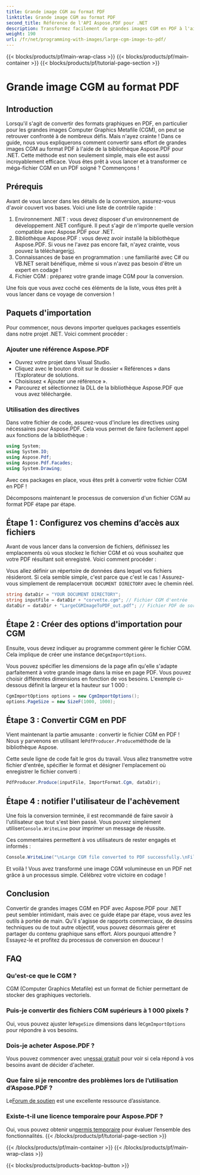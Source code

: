 ```yaml
---
title: Grande image CGM au format PDF
linktitle: Grande image CGM au format PDF
second_title: Référence de l'API Aspose.PDF pour .NET
description: Transformez facilement de grandes images CGM en PDF à l'aide d'Aspose.PDF pour .NET. Suivez ce guide simple pour un processus de conversion rapide et efficace.
weight: 190
url: /fr/net/programming-with-images/large-cgm-image-to-pdf/
---
```


{{< blocks/products/pf/main-wrap-class >}}
{{< blocks/products/pf/main-container >}}
{{< blocks/products/pf/tutorial-page-section >}}

# Grande image CGM au format PDF

## Introduction

Lorsqu'il s'agit de convertir des formats graphiques en PDF, en particulier pour les grandes images Computer Graphics Metafile (CGM), on peut se retrouver confronté à de nombreux défis. Mais n'ayez crainte ! Dans ce guide, nous vous expliquerons comment convertir sans effort de grandes images CGM au format PDF à l'aide de la bibliothèque Aspose.PDF pour .NET. Cette méthode est non seulement simple, mais elle est aussi incroyablement efficace. Vous êtes prêt à vous lancer et à transformer ce méga-fichier CGM en un PDF soigné ? Commençons !

## Prérequis

Avant de vous lancer dans les détails de la conversion, assurez-vous d'avoir couvert vos bases. Voici une liste de contrôle rapide :

1. Environnement .NET : vous devez disposer d'un environnement de développement .NET configuré. Il peut s'agir de n'importe quelle version compatible avec Aspose.PDF pour .NET.
2. Bibliothèque Aspose.PDF : vous devez avoir installé la bibliothèque Aspose.PDF. Si vous ne l'avez pas encore fait, n'ayez crainte, vous pouvez la télécharger[ici](https://releases.aspose.com/pdf/net/).
3. Connaissances de base en programmation : une familiarité avec C# ou VB.NET serait bénéfique, même si vous n'avez pas besoin d'être un expert en codage !
4. Fichier CGM : préparez votre grande image CGM pour la conversion.

Une fois que vous avez coché ces éléments de la liste, vous êtes prêt à vous lancer dans ce voyage de conversion !

## Paquets d'importation

Pour commencer, nous devons importer quelques packages essentiels dans notre projet .NET. Voici comment procéder :

### Ajouter une référence Aspose.PDF

- Ouvrez votre projet dans Visual Studio.
- Cliquez avec le bouton droit sur le dossier « Références » dans l’Explorateur de solutions.
- Choisissez « Ajouter une référence ».
- Parcourez et sélectionnez la DLL de la bibliothèque Aspose.PDF que vous avez téléchargée.

### Utilisation des directives

Dans votre fichier de code, assurez-vous d'inclure les directives using nécessaires pour Aspose.PDF. Cela vous permet de faire facilement appel aux fonctions de la bibliothèque :

```csharp
using System;
using System.IO;
using Aspose.Pdf;
using Aspose.Pdf.Facades;
using System.Drawing;
```

Avec ces packages en place, vous êtes prêt à convertir votre fichier CGM en PDF !

Décomposons maintenant le processus de conversion d'un fichier CGM au format PDF étape par étape.

## Étape 1 : Configurez vos chemins d’accès aux fichiers

Avant de vous lancer dans la conversion de fichiers, définissez les emplacements où vous stockez le fichier CGM et où vous souhaitez que votre PDF résultant soit enregistré. Voici comment procéder :

 Vous allez définir un répertoire de données dans lequel vos fichiers résideront. Si cela semble simple, c'est parce que c'est le cas ! Assurez-vous simplement de remplacer`YOUR DOCUMENT DIRECTORY` avec le chemin réel.

```csharp
string dataDir = "YOUR DOCUMENT DIRECTORY";
string inputFile = dataDir + "corvette.cgm"; // Fichier CGM d'entrée
dataDir = dataDir + "LargeCGMImageToPDF_out.pdf"; // Fichier PDF de sortie
```

## Étape 2 : Créer des options d'importation pour CGM

 Ensuite, vous devez indiquer au programme comment gérer le fichier CGM. Cela implique de créer une instance de`CgmImportOptions`.

Vous pouvez spécifier les dimensions de la page afin qu'elle s'adapte parfaitement à votre grande image dans la mise en page PDF. Vous pouvez choisir différentes dimensions en fonction de vos besoins. L'exemple ci-dessous définit la largeur et la hauteur sur 1 000 :

```csharp
CgmImportOptions options = new CgmImportOptions();
options.PageSize = new SizeF(1000, 1000);
```

## Étape 3 : Convertir CGM en PDF

 Vient maintenant la partie amusante : convertir le fichier CGM en PDF ! Nous y parvenons en utilisant le`PdfProducer.Produce`méthode de la bibliothèque Aspose.

Cette seule ligne de code fait le gros du travail. Vous allez transmettre votre fichier d'entrée, spécifier le format et désigner l'emplacement où enregistrer le fichier converti :

```csharp
PdfProducer.Produce(inputFile, ImportFormat.Cgm, dataDir);
```

## Étape 4 : notifier l'utilisateur de l'achèvement

 Une fois la conversion terminée, il est recommandé de faire savoir à l'utilisateur que tout s'est bien passé. Vous pouvez simplement utiliser`Console.WriteLine` pour imprimer un message de réussite.

Ces commentaires permettent à vos utilisateurs de rester engagés et informés :

```csharp
Console.WriteLine("\nLarge CGM file converted to PDF successfully.\nFile saved at " + dataDir);
```

Et voilà ! Vous avez transformé une image CGM volumineuse en un PDF net grâce à un processus simple. Célébrez votre victoire en codage !

## Conclusion

Convertir de grandes images CGM en PDF avec Aspose.PDF pour .NET peut sembler intimidant, mais avec ce guide étape par étape, vous avez les outils à portée de main. Qu'il s'agisse de rapports commerciaux, de dessins techniques ou de tout autre objectif, vous pouvez désormais gérer et partager du contenu graphique sans effort. Alors pourquoi attendre ? Essayez-le et profitez du processus de conversion en douceur !

## FAQ

### Qu'est-ce que le CGM ?
CGM (Computer Graphics Metafile) est un format de fichier permettant de stocker des graphiques vectoriels.

### Puis-je convertir des fichiers CGM supérieurs à 1 000 pixels ?
 Oui, vous pouvez ajuster le`PageSize` dimensions dans le`CgmImportOptions` pour répondre à vos besoins.

### Dois-je acheter Aspose.PDF ?
 Vous pouvez commencer avec un[essai gratuit](https://releases.aspose.com/) pour voir si cela répond à vos besoins avant de décider d'acheter.

### Que faire si je rencontre des problèmes lors de l’utilisation d’Aspose.PDF ?
 Le[Forum de soutien](https://forum.aspose.com/c/pdf/10) est une excellente ressource d’assistance.

### Existe-t-il une licence temporaire pour Aspose.PDF ?
 Oui, vous pouvez obtenir un[permis temporaire](https://purchase.aspose.com/temporary-license/) pour évaluer l’ensemble des fonctionnalités.
{{< /blocks/products/pf/tutorial-page-section >}}

{{< /blocks/products/pf/main-container >}}
{{< /blocks/products/pf/main-wrap-class >}}

{{< blocks/products/products-backtop-button >}}

